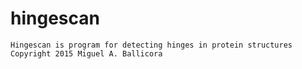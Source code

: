 # hingescan

	Hingescan is program for detecting hinges in protein structures
    Copyright 2015 Miguel A. Ballicora

